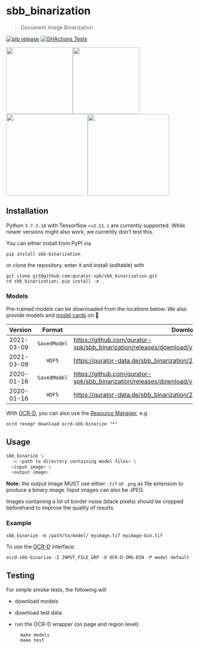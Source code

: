 # sbb_binarization

> Document Image Binarization

[![pip release](https://img.shields.io/pypi/v/sbb-binarization.svg)](https://pypi.org/project/sbb-binarization/)
[![GHActions Tests](https://github.com/qurator-spk/sbb_binarization/actions/workflows/test.yml/badge.svg)](https://github.com/qurator-spk/sbb_binarization/actions/workflows/test.yml)

<img src="https://user-images.githubusercontent.com/952378/63592437-e433e400-c5b1-11e9-9c2d-889c6e93d748.jpg" width="180"><img src="https://user-images.githubusercontent.com/952378/63592435-e433e400-c5b1-11e9-88e4-3e441b61fa67.jpg" width="180"><img src="https://user-images.githubusercontent.com/952378/63592440-e4cc7a80-c5b1-11e9-8964-2cd1b22c87be.jpg" width="220"><img src="https://user-images.githubusercontent.com/952378/63592438-e4cc7a80-c5b1-11e9-86dc-a9e9f8555422.jpg" width="220">

## Installation

Python `3.7-3.10` with Tensorflow `<=2.11.1` are currently supported. While newer versions might also work, we currently don't test this.

You can either install from PyPI via 

```
pip install sbb-binarization
```

or clone the repository, enter it and install (editable) with

```
git clone git@github.com:qurator-spk/sbb_binarization.git
cd sbb_binarization; pip install -e .
```

### Models

Pre-trained models can be downloaded from the locations below. We also provide models and [model cards](https://huggingface.co/SBB/sbb_binarization) on 🤗 

| Version    |      Format   |  Download                                                                                            |
|------------|:-------------:|------------------------------------------------------------------------------------------------------|
| 2021-03-09 |  `SavedModel` | https://github.com/qurator-spk/sbb_binarization/releases/download/v0.0.11/saved_model_2021_03_09.zip |
| 2021-03-09 |  `HDF5` | https://qurator-data.de/sbb_binarization/2021-03-09/models.tar.gz                                          |
| 2020-01-16 | `SavedModel` | https://github.com/qurator-spk/sbb_binarization/releases/download/v0.0.11/saved_model_2020_01_16.zip  |
| 2020-01-16 |  `HDF5` | https://qurator-data.de/sbb_binarization/2020-01-16/models.tar.gz                                          |

With [OCR-D](https://ocr-d.de/), you can also use the [Resource Manager](https://ocr-d.de/en/models), e.g.

    ocrd resmgr download ocrd-sbb-binarize "*"


## Usage

```sh
sbb_binarize \
  -m <path to directory containing model files> \
  <input image> \
  <output image>
```

**Note:** the output image MUST use either `.tif` or `.png` as file extension to produce a binary image. Input images can also be JPEG.

Images containing a lot of border noise (black pixels) should be cropped beforehand to improve the quality of results.

### Example


    sbb_binarize -m /path/to/model/ myimage.tif myimage-bin.tif


To use the [OCR-D](https://ocr-d.de/en/spec/cli) interface:

    ocrd-sbb-binarize -I INPUT_FILE_GRP -O OCR-D-IMG-BIN -P model default


## Testing

For simple smoke tests, the following will
- download models
- download test data
- run the OCR-D wrapper (on page and region level):
    
        make models
        make test
    
